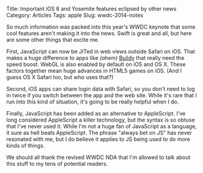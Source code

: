 Title: Important iOS 8 and Yosemite features eclipsed by other news
Category: Articles
Tags: apple
Slug: wwdc-2014-notes

So much information was packed into this year's WWDC keynote that some cool
features aren't making it into the news. Swift is great and all, but here are
some other things that excite me.

First, JavaScript can now be JITed in web views outside Safari on iOS. That
makes a huge difference to apps like *(ahem)* [Buildy](http://playbuildy.com/)
that really need the speed boost. WebGL is also enabled by default on iOS and
OS X. These factors together mean huge advances in HTML5 games on iOS. (And I
guess OS X Safari too, but who uses that?)

Second, iOS apps can share login data with Safari, so you don't need to log in
twice if you switch between the app and the web site. While it's rare that I
run into this kind of situation, it's going to be really helpful when I do.

Finally, JavaScript has been added as an alternative to AppleScript. I've long
considered AppleScript a killer technology, but the syntax is so obtuse that
I've never used it. While I'm not a huge fan of JavaScript as a language, it
sure as hell beats AppleScript. The phrase "always bet on JS" has never
resonated with me, but I do believe it applies to JS being used to do more
kinds of things.

We should all thank the revised WWDC NDA that I'm allowed to talk about this
stuff to my tens of potential readers.
